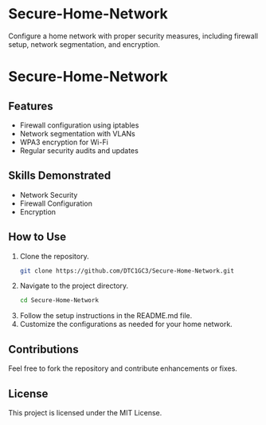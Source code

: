 # Secure-Home-Network
Configure a home network with proper security measures, including firewall setup, network segmentation, and encryption.
# Secure-Home-Network


## Features
- Firewall configuration using iptables
- Network segmentation with VLANs
- WPA3 encryption for Wi-Fi
- Regular security audits and updates

## Skills Demonstrated
- Network Security
- Firewall Configuration
- Encryption

## How to Use
1. Clone the repository.
    ```sh
    git clone https://github.com/DTC1GC3/Secure-Home-Network.git
    ```
2. Navigate to the project directory.
    ```sh
    cd Secure-Home-Network
    ```
3. Follow the setup instructions in the README.md file.
4. Customize the configurations as needed for your home network.

## Contributions
Feel free to fork the repository and contribute enhancements or fixes.

## License
This project is licensed under the MIT License.
